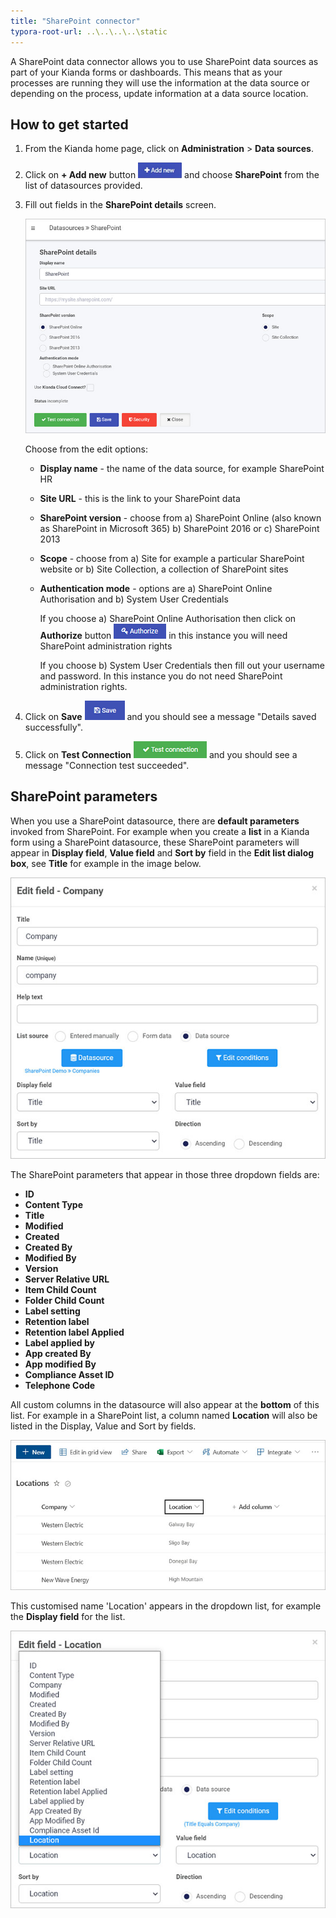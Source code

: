 ```yaml
---
title: "SharePoint connector"
typora-root-url: ..\..\..\..\static
---
```


A SharePoint data connector allows you to use SharePoint data sources as part of your Kianda forms or dashboards. This means that as your processes are running they will use the information at the data source or depending on the process, update information at a data source location. 



## How to get started

1. From the Kianda home page, click on **Administration** > **Data sources**.

2. Click on **+ Add new** button ![Add new data connector button](/images/addnew.png) and choose **SharePoint** from the list of datasources provided.

3. Fill out fields in the **SharePoint details** screen.

   ![Sharepoint datasources](/images/sharepoint-connector.jpg)

   Choose from the edit options:

   - **Display name** - the name of the data source, for example SharePoint HR

   - **Site URL** - this is the link to your SharePoint data 

   - **SharePoint version** - choose from a) SharePoint Online (also known as SharePoint in Microsoft 365) b) SharePoint 2016 or c) SharePoint 2013

   - **Scope** - choose from a) Site for example a particular SharePoint website or b) Site Collection, a collection of SharePoint sites

   - **Authentication mode** - options are a) SharePoint Online Authorisation and b) System User Credentials

     If you choose a) SharePoint Online Authorisation then click on **Authorize** button ![Authorize button](/images/authorize.png) in this instance you will need SharePoint administration rights

     If you choose b) System User Credentials then fill out your username and password. In this instance you do not need SharePoint administration rights.

4. Click on **Save** ![Save button](/images/save.png) and you should see a message "Details saved successfully".

5. Click on **Test Connection** ![Test Connection button](/images/testconnection.png)  and you should see a message "Connection test succeeded".

   

## SharePoint parameters

When you use a SharePoint datasource, there are **default parameters** invoked from SharePoint. For example when you create a **list** in a Kianda form using a SharePoint datasource, these SharePoint parameters will appear in **Display field**, **Value field** and **Sort by** field in the **Edit list dialog box**, see **Title** for example in the image below.

![SharePoint parameters](/images/edit-list-params.jpg)

The SharePoint parameters that appear in those three dropdown fields are:

- **ID**
- **Content Type**
- **Title**
- **Modified**
- **Created**
- **Created By**
- **Modified By**
- **Version**
- **Server Relative URL**
- **Item Child Count**
- **Folder Child Count**
- **Label setting**
- **Retention label**
- **Retention label Applied**
- **Label applied by**
- **App created By**
- **App modified By**
- **Compliance Asset ID**
- **Telephone Code**

All custom columns in the datasource will also appear at the **bottom** of this list. For example in a SharePoint list, a column named **Location** will also be listed in the Display, Value and Sort by fields.

![SharePoint list example](/images/sharepoint-list-field.jpg)

This customised name 'Location' appears in the dropdown list, for example the **Display field** for the list.

![Customised column name example in SharePoint](/images/location-sharepoint-field.jpg)

​     